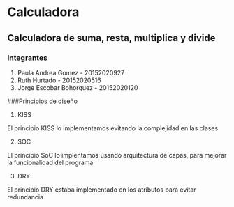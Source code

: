 # Calculadora
## Calculadora de suma, resta, multiplica y divide 
### Integrantes
1. Paula Andrea Gomez - 20152020927
2. Ruth Hurtado - 20152020516
3. Jorge Escobar Bohorquez - 20152020120

###Principios de diseño
1. KISS
 
 El principio KISS lo implementamos evitando la complejidad en las clases 

2. SOC

 El principio SoC lo implentamos usando arquitectura de capas, para mejorar la funcionalidad del programa

3. DRY
  
 El principio DRY estaba implementado en los atributos para evitar redundancia




